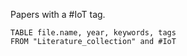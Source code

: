 Papers with a #IoT  tag.

```dataview
TABLE file.name, year, keywords, tags
FROM "Literature_collection" and #IoT

```
